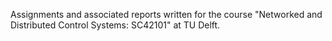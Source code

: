 Assignments and associated reports written for the course "Networked and Distributed Control Systems: SC42101" at TU Delft.
